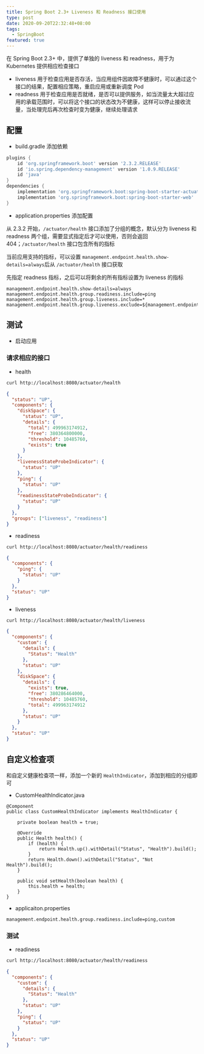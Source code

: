 ```yaml
---
title: Spring Boot 2.3+ Liveness 和 Readness 接口使用
type: post
date: 2020-09-20T22:32:48+08:00
tags:
  - SpringBoot
featured: true
---
```


在 Spring Boot 2.3+ 中，提供了单独的 liveness 和 readness，用于为 Kubernetes 提供相应检查接口

- liveness
  用于检查应用是否存活，当应用组件因故障不健康时，可以通过这个接口的结果，配置相应策略，重启应用或重新调度 Pod
- readness
  用于检查应用是否就绪，是否可以提供服务，如当流量太大超过应用的承载范围时，可以将这个接口的状态改为不健康，这样可以停止接收流量，当处理完后再次检查时变为健康，继续处理请求

## 配置

- build.gradle 添加依赖

```groovy
plugins {
    id 'org.springframework.boot' version '2.3.2.RELEASE'
    id 'io.spring.dependency-management' version '1.0.9.RELEASE'
    id 'java'
}
dependencies {
    implementation 'org.springframework.boot:spring-boot-starter-actuator'
    implementation 'org.springframework.boot:spring-boot-starter-web'
}
```

- application.properties 添加配置

从 2.3.2 开始，`/actuator/health` 接口添加了分组的概念，默认分为 liveness 和 readness 两个组，需要显式指定后才可以使用，否则会返回 404；`/actuator/health` 接口包含所有的指标

当前应用支持的指标，可以设置 `management.endpoint.health.show-details=always`后从 `/actuator/health` 接口获取

先指定 readness 指标，之后可以将剩余的所有指标设置为 liveness 的指标

```
management.endpoint.health.show-details=always
management.endpoint.health.group.readiness.include=ping
management.endpoint.health.group.liveness.include=*
management.endpoint.health.group.liveness.exclude=${management.endpoint.health.group.readiness.include}
```

## 测试

- 启动应用

### 请求相应的接口

- health

```bash
curl http://localhost:8080/actuator/health
```

```json
{
  "status": "UP",
  "components": {
    "diskSpace": {
      "status": "UP",
      "details": {
        "total": 499963174912,
        "free": 380364800000,
        "threshold": 10485760,
        "exists": true
      }
    },
    "livenessStateProbeIndicator": {
      "status": "UP"
    },
    "ping": {
      "status": "UP"
    },
    "readinessStateProbeIndicator": {
      "status": "UP"
    }
  },
  "groups": ["liveness", "readiness"]
}
```

- readiness

```bash
curl http://localhost:8080/actuator/health/readiness
```

```json
{
  "components": {
    "ping": {
      "status": "UP"
    }
  },
  "status": "UP"
}
```

- liveness

```bash
curl http://localhost:8080/actuator/health/liveness
```

```json
{
  "components": {
    "custom": {
      "details": {
        "Status": "Health"
      },
      "status": "UP"
    },
    "diskSpace": {
      "details": {
        "exists": true,
        "free": 380286464000,
        "threshold": 10485760,
        "total": 499963174912
      },
      "status": "UP"
    }
  },
  "status": "UP"
}
```

## 自定义检查项

和自定义健康检查项一样，添加一个新的 `HealthIndicator`，添加到相应的分组即可

- CustomHealthIndicator.java

```
@Component
public class CustomHealthIndicator implements HealthIndicator {

    private boolean health = true;

    @Override
    public Health health() {
        if (health) {
            return Health.up().withDetail("Status", "Health").build();
        }
        return Health.down().withDetail("Status", "Not Health").build();
    }

    public void setHealth(boolean health) {
        this.health = health;
    }
}
```

- applicaiton.properties

```
management.endpoint.health.group.readiness.include=ping,custom
```

### 测试

- readiness

```bash
curl http://localhost:8080/actuator/health/readiness
```

```json
{
  "components": {
    "custom": {
      "details": {
        "Status": "Health"
      },
      "status": "UP"
    },
    "ping": {
      "status": "UP"
    }
  },
  "status": "UP"
}
```
